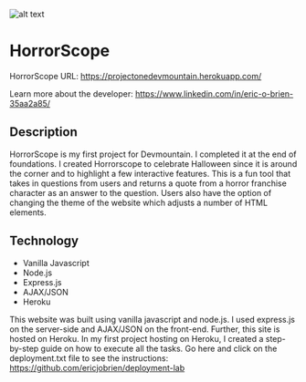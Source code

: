 ![alt text](https://media.istockphoto.com/vectors/skull-and-crossbones-icon-on-white-background-vector-vector-id539681702?k=20&m=539681702&s=612x612&w=0&h=CWRAuCxpO1GuU8gujFzP7iKJdjgiDlxiBacakBx-jIY= "HorrorScope")

# HorrorScope
HorrorScope URL: https://projectonedevmountain.herokuapp.com/

Learn more about the developer: https://www.linkedin.com/in/eric-o-brien-35aa2a85/

## Description
HorrorScope is my first project for Devmountain.  I completed it at the end of foundations.  I created Horrorscope to celebrate Halloween since it is around the corner 
and to highlight a few interactive features.  This is a fun tool that takes in questions from users and returns a quote from a horror franchise character as an answer to the question.
Users also have the option of changing the theme of the website which adjusts a number of HTML elements. 
## Technology
- Vanilla Javascript
- Node.js
- Express.js
- AJAX/JSON
- Heroku

This website was built using vanilla javascript and node.js.  I used express.js on the server-side and AJAX/JSON on the front-end.  Further, this site is hosted on Heroku.  In my first project hosting on Heroku, I created a step-by-step guide on how to execute all the tasks.  Go here and click on the deployment.txt file to see the instructions: https://github.com/ericjobrien/deployment-lab

